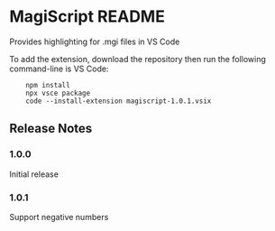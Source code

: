 # MagiScript README

Provides highlighting for .mgi files in VS Code

To add the extension, download the repository then run the following command-line is VS Code:

        npm install
        npx vsce package
        code --install-extension magiscript-1.0.1.vsix

## Release Notes

### 1.0.0

Initial release

### 1.0.1

Support negative numbers